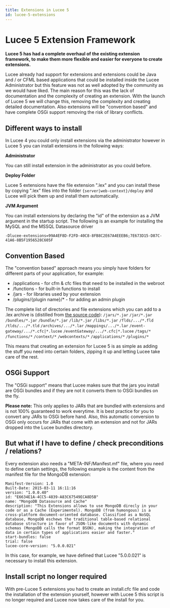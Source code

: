 ```yaml
---
title: Extensions in Lucee 5
id: lucee-5-extensions
---
```


# Lucee 5 Extension Framework #
**Lucee 5 has had a complete overhaul of the existing extension framework, to make them more flexible and easier for everyone to create extensions.**

Lucee already had support for extensions and extensions could be Java and / or CFML based applications that could be installed inside the Lucee Administrator but this feature was not as well adopted by the community as we would have liked. The main reason for this was the lack of documentation and the complexity of creating an extension. With the launch of Lucee 5 we will change this, removing the complexity and creating detailed documentation. Also extensions will be "convention based" and have complete OSGi support removing the risk of library conflicts.

## Different ways to install ##
In Lucee 4 you could only install extensions via the administrator however in Lucee 5 you can install extensions in the following ways:

**Administrator**

You can still install extension in the administrator as you could before.

**Deploy Folder**

Lucee 5 extensions have the file extension ".lex" and you can install these by copying ".lex" files into the folder `{server|web-context}/deploy` and Lucee will pick them up and install them automatically.

**JVM Argument**

You can install extensions by declaring the "id" of the extension as a JVM argument in the startup script. The following is an example for installing the MySQL and the MSSQL Datasource driver

```
-Dlucee-extensions=99A4EF8D-F2FD-40C8-8FB8C2E67A4EEEB6;7E673D15-D87C-41A6-8B5F1956528C605F
```

## Convention Based ##
The "convention based" approach means you simply have folders for different parts of your application, for example:

- /applications - for cfm & cfc files that need to be installed in the webroot
- /functions - for built-in functions to install
- /jars - for libraries used by your extension
- /plugins/{plugin name}/* - for adding an admin plugin

The complete list of directories and file extensions which you can add to a .lex archive is (distilled from [the source code](https://github.com/lucee/Lucee/blob/master/core/src/main/java/lucee/runtime/config/XMLConfigAdmin.java#L4527)):
`/jars/*.jar`
`/jar/*.jar`
`/bundles/*.jar`
`/bundle/*.jar`
`/lib/*.jar`
`/libs/*.jar`
`/flds/.../*.fld`
`/tlds/.../*.tld`
`/archives/.../*.lar`
`/mappings/.../*.lar`
`/event-gateway/.../*.cfc|*.lucee`
`/eventGateway/.../*.cfc|*.lucee`
`/tags/*`
`/functions/*`
`/context/*`
`/webcontexts/*`
`/applications/*`
`/plugins/*`

This means that creating an extension for Lucee 5 is as simple as adding the stuff you need into certain folders, zipping it up and letting Lucee take care of the rest.

## OSGi Support ##
The "OSGi support" means that Lucee makes sure that the jars you install are OSGi bundles and if they are not it converts them to OSGi bundles on the fly. 

**Please note:** This only applies to JARs that are bundled with extensions and is not 100% guaranteed to work everytime. It is best practice for you to convert any JARs to OSGi before hand. Also, this automatic conversion to OSGi only occurs for JARs that come with an extension and not for JARs dropped into the Lucee bundles directory.

## But what if I have to define / check preconditions / relations? ##
Every extension also needs a "META-INF/Manifest.mf" file, where you need to define certain settings, the following example is the content from the manifest file for the MongoDB extension:

```
Manifest-Version: 1.0
Built-Date: 2015-03-11 16:11:16
version: "1.0.0.40"
id: "E6634E1A-4CC5-4839-A83C67549ECA8D5B"
name: "MongoDB Datasource and Cache"
description: "This Extensions allows to use MongoDB direcly in your code or as a Cache (Experimentel). MongoDB (from humongous) is a cross-platform document-oriented database. Classified as a NoSQL database, MongoDB eschews the traditional table-based relational database structure in favor of JSON-like documents with dynamic schemas (MongoDB calls the format BSON), making the integration of data in certain types of applications easier and faster."
start-bundles: false
trial: false
lucee-core-version: "5.0.0.021"
```

In this case, for example, we have defined that Lucee "5.0.0.021" is necessary to install this extension.

## Install script no longer required ##
With pre-Lucee 5 extensions you had to create an install.cfc file and code the installation of the extension yourself, however with Lucee 5 this script is no longer required and Lucee now takes care of the install for you.
